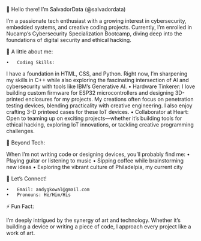 👋 Hello there! I’m SalvadorData (@salvadordata)

I’m a passionate tech enthusiast with a growing interest in cybersecurity, embedded systems, and creative coding projects. Currently, I’m enrolled in Nucamp’s Cybersecurity Specialization Bootcamp, diving deep into the foundations of digital security and ethical hacking.

🌱 A little about me:

	•	Coding Skills:
I have a foundation in HTML, CSS, and Python. Right now, I’m sharpening my skills in C++ while also exploring the fascinating intersection of AI and cybersecurity with tools like IBM’s Generative AI.
	•	Hardware Tinkerer:
I love building custom firmware for ESP32 microcontrollers and designing 3D-printed enclosures for my projects. My creations often focus on penetration testing devices, blending practicality with creative engineering. I also enjoy crafting 3-D printeed cases for these IoT devices.
	•	Collaborator at Heart:
Open to teaming up on exciting projects—whether it’s building tools for ethical hacking, exploring IoT innovations, or tackling creative programming challenges.

🎸 Beyond Tech:

When I’m not writing code or designing devices, you’ll probably find me:
	•	Playing guitar or listening to music
	•	Sipping coffee while brainstorming new ideas
	•	Exploring the vibrant culture of Philadelpia, my current city

🤝 Let’s Connect!

	•	Email: andygkowal@gmail.com
	•	Pronouns: He/Him/His

⚡ Fun Fact:

I’m deeply intrigued by the synergy of art and technology. Whether it’s building a device or writing a piece of code, I approach every project like a work of art.

